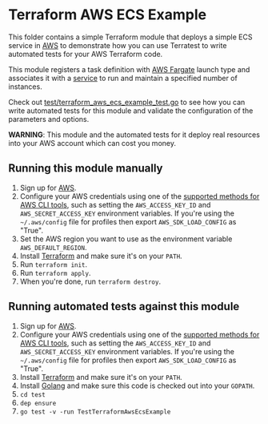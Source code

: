 # Terraform AWS ECS Example

This folder contains a simple Terraform module that deploys a simple ECS service in [AWS](https://aws.amazon.com/)
to demonstrate how you can use Terratest to write automated tests for your AWS Terraform code. 

This module registers a task definition with [AWS Fargate](https://aws.amazon.com/fargate/) launch type and associates it with a [service](https://docs.aws.amazon.com/AmazonECS/latest/userguide/ecs_services.html)
to run and maintain a specified number of instances.

Check out [test/terraform_aws_ecs_example_test.go](https://github.com/terraform-modules-krish/terratest/blob/v0.19.3/test/terraform_aws_ecs_example_test.go) to see how you can write
automated tests for this module and validate the configuration of the parameters and options.

**WARNING**: This module and the automated tests for it deploy real resources into your AWS account which can cost you
money.

## Running this module manually

1. Sign up for [AWS](https://aws.amazon.com/).
1. Configure your AWS credentials using one of the [supported methods for AWS CLI
   tools](https://docs.aws.amazon.com/cli/latest/userguide/cli-chap-getting-started.html), such as setting the
   `AWS_ACCESS_KEY_ID` and `AWS_SECRET_ACCESS_KEY` environment variables. If you're using the `~/.aws/config` file for profiles then export `AWS_SDK_LOAD_CONFIG` as "True".
1. Set the AWS region you want to use as the environment variable `AWS_DEFAULT_REGION`.
1. Install [Terraform](https://www.terraform.io/) and make sure it's on your `PATH`.
1. Run `terraform init`.
1. Run `terraform apply`.
1. When you're done, run `terraform destroy`.

## Running automated tests against this module

1. Sign up for [AWS](https://aws.amazon.com/).
1. Configure your AWS credentials using one of the [supported methods for AWS CLI
   tools](https://docs.aws.amazon.com/cli/latest/userguide/cli-chap-getting-started.html), such as setting the
   `AWS_ACCESS_KEY_ID` and `AWS_SECRET_ACCESS_KEY` environment variables. If you're using the `~/.aws/config` file for profiles then export `AWS_SDK_LOAD_CONFIG` as "True".
1. Install [Terraform](https://www.terraform.io/) and make sure it's on your `PATH`.
1. Install [Golang](https://golang.org/) and make sure this code is checked out into your `GOPATH`.
1. `cd test`
1. `dep ensure`
1. `go test -v -run TestTerraformAwsEcsExample`
